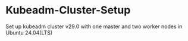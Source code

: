 # Kubeadm-Cluster-Setup
Set up kubeadm cluster v29.0 with one master and two worker nodes in Ubuntu 24.04(LTS)
